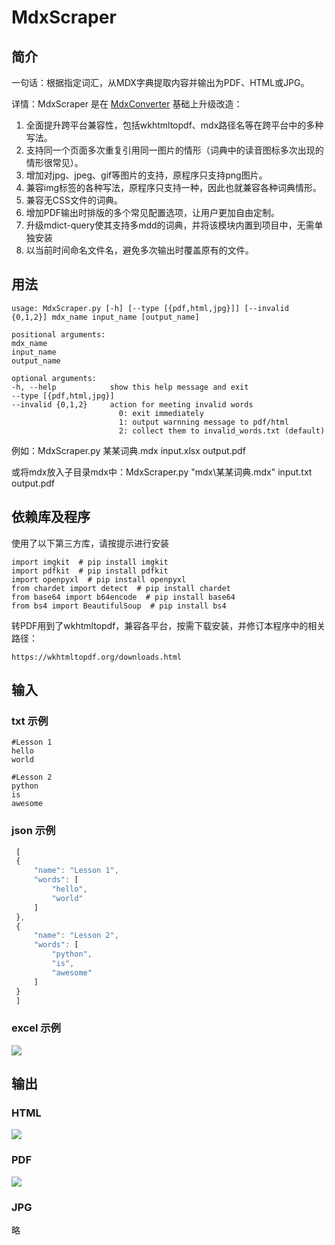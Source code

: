 # MdxScraper

## 简介

一句话：根据指定词汇，从MDX字典提取内容并输出为PDF、HTML或JPG。

详情：MdxScraper 是在 [MdxConverter](https://github.com/noword/MdxConverter) 基础上升级改造：

1. 全面提升跨平台兼容性，包括wkhtmltopdf、mdx路径名等在跨平台中的多种写法。
2. 支持同一个页面多次重复引用同一图片的情形（词典中的读音图标多次出现的情形很常见）。
3. 增加对jpg、jpeg、gif等图片的支持，原程序只支持png图片。
4. 兼容img标签的各种写法，原程序只支持一种，因此也就兼容各种词典情形。
5. 兼容无CSS文件的词典。
6. 增加PDF输出时排版的多个常见配置选项，让用户更加自由定制。
7. 升级mdict-query使其支持多mdd的词典，并将该模块内置到项目中，无需单独安装
8. 以当前时间命名文件名，避免多次输出时覆盖原有的文件。

## 用法
    usage: MdxScraper.py [-h] [--type [{pdf,html,jpg}]] [--invalid {0,1,2}] mdx_name input_name [output_name]

    positional arguments:
    mdx_name
    input_name
    output_name

    optional arguments:
    -h, --help            show this help message and exit
    --type [{pdf,html,jpg}]
    --invalid {0,1,2}     action for meeting invalid words
                            0: exit immediately
                            1: output warnning message to pdf/html
                            2: collect them to invalid_words.txt (default)

例如：MdxScraper.py 某某词典.mdx input.xlsx output.pdf

或将mdx放入子目录mdx中：MdxScraper.py "mdx\某某词典.mdx" input.txt output.pdf

## 依赖库及程序

使用了以下第三方库，请按提示进行安装

    import imgkit  # pip install imgkit
    import pdfkit  # pip install pdfkit
    import openpyxl  # pip install openpyxl
    from chardet import detect  # pip install chardet
    from base64 import b64encode  # pip install base64
    from bs4 import BeautifulSoup  # pip install bs4

转PDF用到了wkhtmltopdf，兼容各平台，按需下载安装，并修订本程序中的相关路径：

    https://wkhtmltopdf.org/downloads.html

## 输入
### txt 示例
    #Lesson 1
    hello
    world

    #Lesson 2
    python
    is
    awesome

### json 示例
```javascript
 [
 {
     "name": "Lesson 1",
     "words": [
         "hello",
         "world"
     ]
 },
 {
     "name": "Lesson 2",
     "words": [
         "python",
         "is",
         "awesome"
     ]
 }
 ]
```

### excel 示例
![](images/excel.jpg)

## 输出
### HTML
![](images/html.jpg)

### PDF
![](images/pdf.jpg)

### JPG
略
